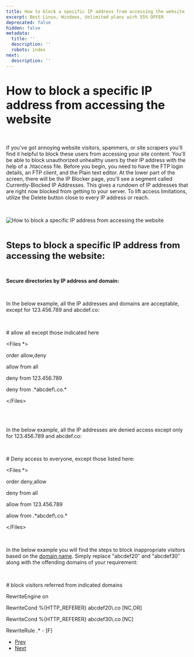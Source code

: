 ```yaml
---
title: How to block a specific IP address from accessing the website
excerpt: Best Linux, Windows, Unlimited plans wirh 55% OFFER
deprecated: false
hidden: false
metadata:
  title: ''
  description: ''
  robots: index
next:
  description: ''
---
```

<div itemprop="articleBody">
    <h1 dir="ltr"><span style="font-size: xx-large;"><strong>How to block a specific IP address from accessing the website </strong></span></h1> <br />
    <p dir="ltr">If you've got annoying website visitors, spammers, or site scrapers you'll find it helpful to block these users from accessing your site content. You'll be able to block unauthorized unhealthy users by their IP address with the help of a .htaccess file. Before you begin, you need to have the FTP login details, an FTP client, and the Plain text editor. <span data-sheets-value="{&quot;1&quot;:2,&quot;2&quot;:&quot;At the lower part of the screen, there will be the IP Blocker page, you'll see a segment called Currently-Blocked IP Addresses. This gives a rundown of IP addresses that are right now blocked from getting to your server. To lift access limitations, utilize the Delete button close to every IP address or reach.&quot;}" data-sheets-userformat="{&quot;2&quot;:897,&quot;3&quot;:{&quot;1&quot;:0},&quot;10&quot;:1,&quot;11&quot;:4,&quot;12&quot;:0}">At the lower part of the screen, there will be the IP Blocker page, you'll see a segment called Currently-Blocked IP Addresses. This gives a rundown of IP addresses that are right now blocked from getting to your server. To lift access limitations, utilize the Delete button close to every IP address or reach.</span></p> <br />
    <p dir="ltr"><img src="https://image.hostingraja.in/images/articles/how-to-block-a-specific-ip-address-from-accessing-the-website-in-cloud-server.png" alt="How to block a specific IP address from accessing the website" border="0" /></p> <br />
    <p dir="ltr"><span style="font-size: x-large;"><strong>Steps to block a specific IP address from accessing the website:</strong></span></p> <strong><br /></strong>
    <p dir="ltr"><strong>Secure directories by IP address and domain:</strong></p> <br />
    <p dir="ltr">In the below example, all the IP addresses and domains are acceptable, except for 123.456.789 and abcdef.co:</p> <br />
    <p dir="ltr"># allow all except those indicated here</p>
    <p dir="ltr">&lt;Files *&gt;</p>
    <p dir="ltr">order allow,deny</p>
    <p dir="ltr">allow from all</p>
    <p dir="ltr">deny from 123.456.789</p>
    <p dir="ltr">deny from .*abcdef\.co.*</p>
    <p dir="ltr">&lt;/Files&gt;</p> <br /><br />
    <p dir="ltr">In the below example, all the IP addresses are denied access except only for 123.456.789 and abcdef.co:</p> <br />
    <p dir="ltr"># Deny access to everyone, except those listed here:</p>
    <p dir="ltr">&lt;Files *&gt;</p>
    <p dir="ltr">order deny,allow</p>
    <p dir="ltr">deny from all</p>
    <p dir="ltr">allow from 123.456.789</p>
    <p dir="ltr">allow from .*abcdef\.co.*</p>
    <p dir="ltr">&lt;/Files&gt;</p> <br />
    <p dir="ltr">In the below example you will find the steps to block inappropriate visitors based on the <a href="https://www.hostingraja.in/domains/">domain name</a>. Simply replace "abcdef20″ and "abcdef30″ along with the offending domains of your requirement:</p> <br />
    <p dir="ltr"># block visitors referred from indicated domains</p>
    <p dir="ltr">RewriteEngine on</p>
    <p dir="ltr">RewriteCond %{HTTP_REFERER} abcdef20\.co [NC,OR]</p>
    <p dir="ltr">RewriteCond %{HTTP_REFERER} abcdef30\.co [NC]</p>
    <p dir="ltr">RewriteRule .* - [F]</p>
    <div> </div>
</div>
<ul class="pager pagenav">
    <li class="previous"> <a class="hasTooltip" title="How to take backup of emails and restore in shared Linux webmail" aria-label="Previous article: How to take backup of emails and restore in shared Linux webmail" href="/how-tos/how-to-take-backup-of-emails-and-restore-in-shared-linux-webmail" rel="prev"> <span class="icon-chevron-left" aria-hidden="true"></span> <span aria-hidden="true">Prev</span> </a> </li>
    <li class="next"> <a class="hasTooltip" title="How to Use HostingRaja Site Builder" aria-label="Next article: How to Use HostingRaja Site Builder" href="/how-tos/how-to-use-hostingraja-site-builder" rel="next"> <span aria-hidden="true">Next</span> <span class="icon-chevron-right" aria-hidden="true"></span> </a> </li>
</ul>